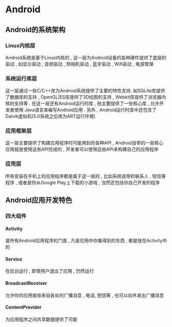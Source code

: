# Android

## Android的系统架构

<!--Android的系统架构大致可以分为4层架构:Linux内核层 , 系统运行库层 , 应用框架层和应用层-->

### Linux内核层

Android系统是基于Linux内核的 , 这一层为Android设备的各种硬件提供了底层的驱动 , 如显示驱动 , 音频驱动 , 照相机驱动 , 蓝牙驱动 , Wifi驱动 , 电源管理

### 系统运行库层

这一层通过一些C/C++库为Android系统提供了主要的特性支持. 如SQLite库提供了数据库的支持 , OpenGL|ES库提供了3D绘图的支持 , Webkit库提供了浏览器内核的支持等 . 在这一层还有Android运行时库 , 他主要提供了一些核心库 , 允许开发者使用 Java语言来编写Android应用 . 另外 , Android运行时库中还包含了Dalvik虚拟机(5.0系统之后改为ART运行环境)

### 应用框架层

这一层主要提供了构建应用程序时可能用到的各种API , Android自带的一些核心应用就是使用这些API完成的 , 开发者可以使用这些API来构建自己的应用程序

### 应用层

所有安装在手机上的应用程序都是属于这一层的 , 比如系统自带的联系人 , 短信等程序 , 或者是你从Google Play上下载的小游戏 , 当然还包括你自己开发的程序



## Android应用开发特色

### 四大组件

#### Activity 

是所有Android应用程序的门面 , 凡是应用中你看得到的东西 , 都是放在Activity中的

#### Service

在后台运行 , 即使用户退出了应用 , 仍然运行

#### BroadcastReceiver

允许你的应用接收来自各处的广播消息 , 电话, 短信等 , 也可以向外发出广播消息

#### ContentProvider

为应用程序之间共享数据提供了可能


